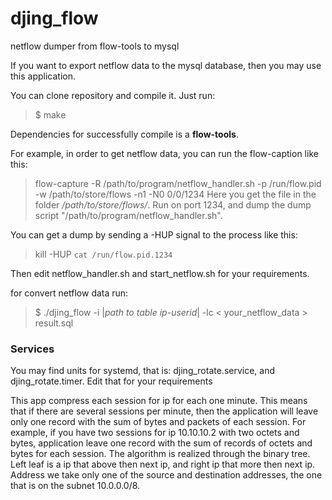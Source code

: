 # djing_flow
netflow dumper from flow-tools to mysql

If you want to export netflow data to the mysql database, then you may use
this application.

You can clone repository and compile it. Just run:
> $ make

Dependencies for successfully compile is a **flow-tools**.

For example, in order to get netflow data, you can run the flow-caption
like this:
> flow-capture -R /path/to/program/netflow_handler.sh -p /run/flow.pid -w /path/to/store/flows -n1 -N0 0/0/1234
Here you get the file in the folder */path/to/store/flows/*.
Run on port 1234, and dump the dump script "/path/to/program/netflow_handler.sh".

You can get a dump by sending a -HUP signal to the process like this:
> kill -HUP `cat /run/flow.pid.1234`

Then edit netflow_handler.sh and start_netflow.sh for your requirements.

for convert netflow data run:
> $ ./djing_flow -i |*path to table ip-userid*| -lc < your_netflow_data > result.sql

### Services
You may find units for systemd, that is: djing_rotate.service, and
djing_rotate.timer.
Edit that for your requirements

This app compress each session for ip for each one minute. This means that if
there are several sessions per minute, then the application will leave only one
record with the sum of bytes and packets of each session. For example, if you
have two sessions for ip 10.10.10.2 with two octets and bytes, application
leave one record with the sum of records of octets and bytes for each session.
The algorithm is realized through the binary tree. Left leaf is a ip that above
then next ip, and right ip that more then next ip. Address we take only one of
the source and destination addresses, the one that is on the subnet 10.0.0.0/8.
